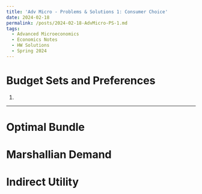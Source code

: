 ```yaml
---
title: 'Adv Micro - Problems & Solutions 1: Consumer Choice'
date: 2024-02-18
permalink: /posts/2024-02-18-AdvMicro-PS-1.md
tags:
  - Advanced Microeconomics
  - Economics Notes
  - HW Solutions
  - Spring 2024
---
```


Budget Sets and Preferences
======

1.
------

Optimal Bundle
======

Marshallian Demand
======

Indirect Utility
======
